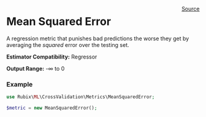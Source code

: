 <p><span style="float:right;"><a href="https://github.com/RubixML/RubixML/blob/master/src/CrossValidation/Metrics/MeanSquaredError.php">Source</a></span></p>

# Mean Squared Error
A regression metric that punishes bad predictions the worse they get by averaging the *squared* error  over the testing set.

**Estimator Compatibility:** Regressor

**Output Range:** -∞ to 0

### Example
```php
use Rubix\ML\CrossValidation\Metrics\MeanSquaredError;

$metric = new MeanSquaredError();
```